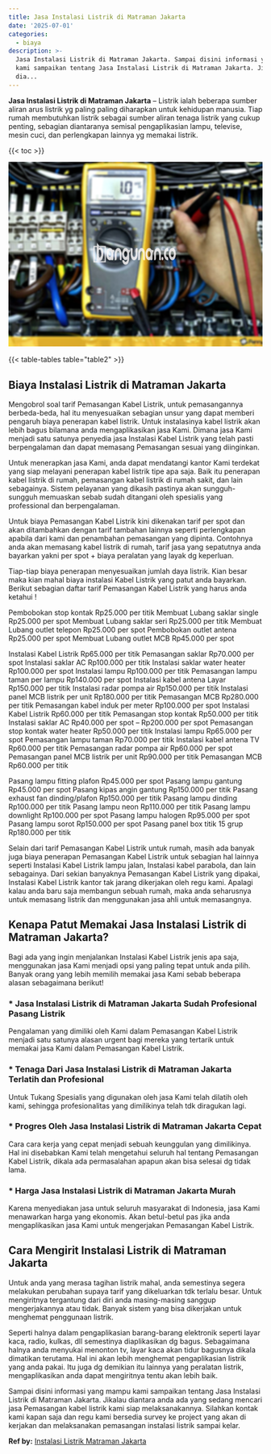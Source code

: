 ```yaml
---
title: Jasa Instalasi Listrik di Matraman Jakarta
date: '2025-07-01'
categories:
  - biaya
description: >-
  Jasa Instalasi Listrik di Matraman Jakarta. Sampai disini informasi yang mampu
  kami sampaikan tentang Jasa Instalasi Listrik di Matraman Jakarta. Jikalau
  dia...
---
```


**Jasa Instalasi Listrik di Matraman Jakarta** – Listrik ialah beberapa sumber aliran arus listrik yg paling paling diharapkan untuk kehidupan manusia. Tiap rumah membutuhkan listrik sebagai sumber aliran tenaga listrik yang cukup penting, sebagian diantaranya semisal pengaplikasian lampu, televise, mesin cuci, dan perlengkapan lainnya yg memakai listrik.

{{< toc >}}

![Jasa Instalasi Listrik di Matraman Jakarta](/images/instalasi-listrik-murah42.png)

{{< table-tables table="table2" >}}

## Biaya Instalasi Listrik di Matraman Jakarta

Mengobrol soal tarif Pemasangan Kabel Listrik, untuk pemasangannya berbeda-beda, hal itu menyesuaikan sebagian unsur yang dapat memberi pengaruh biaya penerapan kabel listrik. Untuk instalasinya kabel listrik akan lebih bagus bilamana anda mengaplikasikan jasa Kami. Dimana jasa Kami menjadi satu satunya penyedia jasa Instalasi Kabel Listrik yang telah pasti berpengalaman dan dapat memasang Pemasangan sesuai yang diinginkan.

Untuk menerapkan jasa Kami, anda dapat mendatangi kantor Kami terdekat yang siap melayani penerapan kabel listrik tipe apa saja. Baik itu penerapan kabel listrik di rumah, pemasangan kabel listrik di rumah sakit, dan lain sebagainya. Sistem pelayanan yang dikasih pastinya akan sungguh-sungguh memuaskan sebab sudah ditangani oleh spesialis yang professional dan berpengalaman.

Untuk biaya Pemasangan Kabel Listrik kini dikenakan tarif per spot dan akan ditambahkan dengan tarif tambahan lainnya seperti perlengkapan apabila dari kami dan penambahan pemasangan yang dipinta. Contohnya anda akan memasang kabel listrik di rumah, tarif jasa yang sepatutnya anda bayarkan yakni per spot + biaya peralatan yang layak dg keperluan.

Tiap-tiap biaya penerapan menyesuaikan jumlah daya listrik. Kian besar maka kian mahal biaya instalasi Kabel Listrik yang patut anda bayarkan. Berikut sebagian daftar tarif Pemasangan Kabel Listrik yang harus anda ketahui !

Pembobokan stop kontak Rp25.000 per titik Membuat Lubang saklar single Rp25.000 per spot Membuat Lubang saklar seri Rp25.000 per titik Membuat Lubang outlet telepon Rp25.000 per spot Pembobokan outlet antena Rp25.000 per spot Membuat Lubang outlet MCB Rp45.000 per spot

Instalasi Kabel Listrik Rp65.000 per titik Pemasangan saklar Rp70.000 per spot Instalasi saklar AC Rp100.000 per titik Instalasi saklar water heater Rp100.000 per spot Instalasi lampu Rp100.000 per titik Pemasangan lampu taman per lampu Rp140.000 per spot Instalasi kabel antena Layar Rp150.000 per titik Instalasi radar pompa air Rp150.000 per titik Instalasi panel MCB listrik per unit Rp180.000 per titik Pemasangan MCB Rp280.000 per titik Pemasangan kabel induk per meter Rp100.000 per spot Instalasi Kabel Listrik Rp60.000 per titik Pemasangan stop kontak Rp50.000 per titik Instalasi saklar AC Rp40.000 per spot – Rp200.000 per spot Pemasangan stop kontak water heater Rp50.000 per titik Instalasi lampu Rp65.000 per spot Pemasangan lampu taman Rp70.000 per titik Instalasi kabel antena TV Rp60.000 per titik Pemasangan radar pompa air Rp60.000 per spot Pemasangan panel MCB listrik per unit Rp90.000 per titik Pemasangan MCB Rp60.000 per titik

Pasang lampu fitting plafon Rp45.000 per spot Pasang lampu gantung Rp45.000 per spot Pasang kipas angin gantung Rp150.000 per titik Pasang exhaust fan dinding/plafon Rp150.000 per titik Pasang lampu dinding Rp100.000 per titik Pasang lampu neon Rp110.000 per titik Pasang lampu downlight Rp100.000 per spot Pasang lampu halogen Rp95.000 per spot Pasang lampu sorot Rp150.000 per spot Pasang panel box titik 15 grup Rp180.000 per titik

Selain dari tarif Pemasangan Kabel Listrik untuk rumah, masih ada banyak juga biaya penerapan Pemasangan Kabel Listrik untuk sebagian hal lainnya seperti Instalasi Kabel Listrik lampu jalan, Instalasi kabel parabola, dan lain sebagainya. Dari sekian banyaknya Pemasangan Kabel Listrik yang dipakai, Instalasi Kabel Listrik kantor tak jarang dikerjakan oleh regu kami. Apalagi kalau anda baru saja membangun sebuah rumah, maka anda seharusnya untuk memasang listrik dan menggunakan jasa ahli untuk memasangnya.

## Kenapa Patut Memakai Jasa Instalasi Listrik di Matraman Jakarta?

Bagi ada yang ingin menjalankan Instalasi Kabel Listrik jenis apa saja, menggunakan jasa Kami menjadi opsi yang paling tepat untuk anda pilih. Banyak orang yang lebih memilih memakai jasa Kami sebab beberapa alasan sebagaimana berikut!

### \* Jasa Instalasi Listrik di Matraman Jakarta Sudah Profesional Pasang Listrik

Pengalaman yang dimiliki oleh Kami dalam Pemasangan Kabel Listrik menjadi satu satunya alasan urgent bagi mereka yang tertarik untuk memakai jasa Kami dalam Pemasangan Kabel Listrik.

### \* Tenaga Dari Jasa Instalasi Listrik di Matraman Jakarta Terlatih dan Profesional

Untuk Tukang Spesialis yang digunakan oleh jasa Kami telah dilatih oleh kami, sehingga profesionalitas yang dimilikinya telah tdk diragukan lagi.

### \* Progres Oleh Jasa Instalasi Listrik di Matraman Jakarta Cepat

Cara cara kerja yang cepat menjadi sebuah keunggulan yang dimilikinya. Hal ini disebabkan Kami telah mengetahui seluruh hal tentang Pemasangan Kabel Listrik, dikala ada permasalahan apapun akan bisa selesai dg tidak lama.

### \* Harga Jasa Instalasi Listrik di Matraman Jakarta Murah

Karena menyediakan jasa untuk seluruh masyarakat di Indonesia, jasa Kami menawarkan harga yang ekonomis. Akan betul-betul pas jika anda mengaplikasikan jasa Kami untuk mengerjakan Pemasangan Kabel Listrik.

## Cara Mengirit Instalasi Listrik di Matraman Jakarta


Untuk anda yang merasa tagihan listrik mahal, anda semestinya segera melakukan perubahan supaya tarif yang dikeluarkan tdk terlalu besar. Untuk mengiritnya tergantung dari diri anda masing-masing sanggup mengerjakannya atau tidak. Banyak sistem yang bisa dikerjakan untuk menghemat penggunaan listrik.

Seperti halnya dalam pengaplikasian barang-barang elektronik seperti layar kaca, radio, kulkas, dll semestinya diaplikasikan dg bagus. Sebagaimana halnya anda menyukai menonton tv, layar kaca akan tidur bagusnya dikala dimatikan terutama. Hal ini akan lebih menghemat pengaplikasian listrik yang anda pakai. Itu juga dg demikian itu lainnya yang peralatan listrik, mengaplikasikan anda dapat mengiritnya tentu akan lebih baik.

Sampai disini informasi yang mampu kami sampaikan tentang Jasa Instalasi Listrik di Matraman Jakarta. Jikalau diantara anda ada yang sedang mencari jasa Pemasangan kabel listrik kami siap melaksanakannya. Silahkan kontak kami kapan saja dan regu kami bersedia survey ke project yang akan di kerjakan dan melaksanakan pemasangan instalasi listrik sampai kelar.

**Ref by:** [Instalasi Listrik Matraman Jakarta](https://id.wikipedia.org/wiki/Instalasi)
